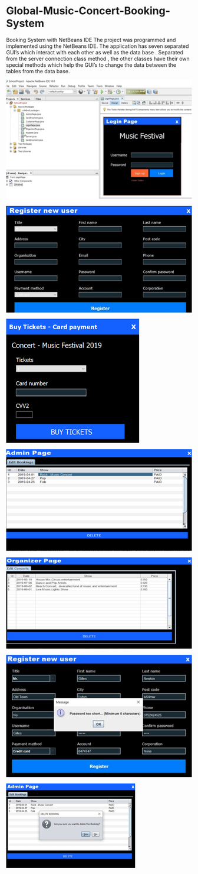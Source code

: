 # Global-Music-Concert-Booking-System
Booking System with NetBeans IDE
The project was programmed and implemented using the NetBeans IDE.
The application has seven separated GUI’s which interact with each other as well as the data base .
Separated from the server connection class method , the other classes have their own special methods which help the GUI’s to change the data between the tables from the data base.



![alt text](https://github.com/ionutcosminmarcoci/Global-Music-Concert-Booking-System/blob/main/Picture1.jpg?raw=true)


![alt text](https://github.com/ionutcosminmarcoci/Global-Music-Concert-Booking-System/blob/main/Picture2.jpg?raw=true)

![alt text](https://github.com/ionutcosminmarcoci/Global-Music-Concert-Booking-System/blob/main/Picture3.png?raw=true)


![alt text](https://github.com/ionutcosminmarcoci/Global-Music-Concert-Booking-System/blob/main/Picture4.png?raw=true)


![alt text](https://github.com/ionutcosminmarcoci/Global-Music-Concert-Booking-System/blob/main/Picture5.jpg?raw=true)


![alt text](https://github.com/ionutcosminmarcoci/Global-Music-Concert-Booking-System/blob/main/Picture6.jpg?raw=true)


![alt text](https://github.com/ionutcosminmarcoci/Global-Music-Concert-Booking-System/blob/main/Picture7.jpg?raw=true)





